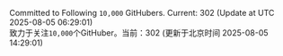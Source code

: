 Committed to Following `10,000` GitHubers. Current: <!-- FOLLOWING_COUNT -->302<!-- FOLLOWING_COUNT --> (Update at UTC <!-- LAST_UPDATED -->2025-08-05 06:29:01<!-- LAST_UPDATED -->)<br>
致力于关注`10,000`个GitHuber。当前：<!-- FOLLOWING_COUNT -->302<!-- FOLLOWING_COUNT --> (更新于北京时间 <!-- LAST_UPDATED_CST -->2025-08-05 14:29:01<!-- LAST_UPDATED_CST -->)
